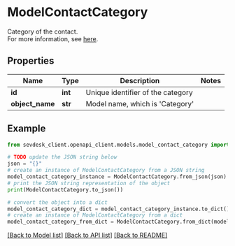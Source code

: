 # ModelContactCategory

Category of the contact.<br> For more information,       see <a href='https://my.sevdesk.de/apiOverview/index.html#/doc-contacts#types'>here</a>.

## Properties

Name | Type | Description | Notes
------------ | ------------- | ------------- | -------------
**id** | **int** | Unique identifier of the category | 
**object_name** | **str** | Model name, which is &#39;Category&#39; | 

## Example

```python
from sevdesk_client.openapi_client.models.model_contact_category import ModelContactCategory

# TODO update the JSON string below
json = "{}"
# create an instance of ModelContactCategory from a JSON string
model_contact_category_instance = ModelContactCategory.from_json(json)
# print the JSON string representation of the object
print(ModelContactCategory.to_json())

# convert the object into a dict
model_contact_category_dict = model_contact_category_instance.to_dict()
# create an instance of ModelContactCategory from a dict
model_contact_category_from_dict = ModelContactCategory.from_dict(model_contact_category_dict)
```
[[Back to Model list]](../README.md#documentation-for-models) [[Back to API list]](../README.md#documentation-for-api-endpoints) [[Back to README]](../README.md)


